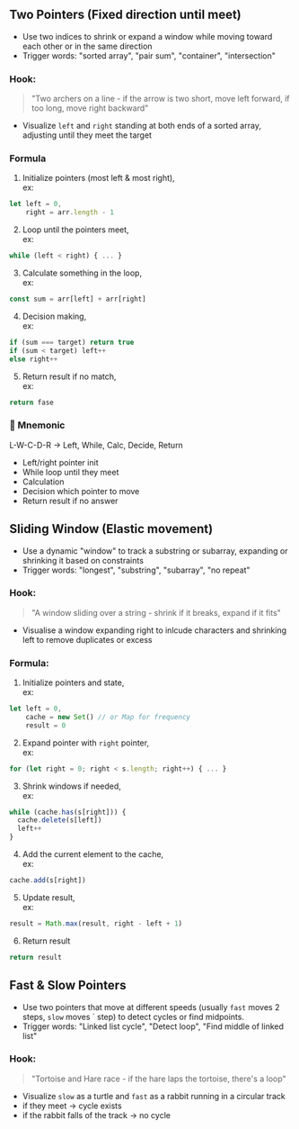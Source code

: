 ## Two Pointers (Fixed direction until meet)
- Use two indices to shrink or expand a window while moving toward each other or in the same direction
- Trigger words: "sorted array", "pair sum", "container", "intersection"

### Hook:
> "Two archers on a line - if the arrow is two short, move left forward, if too long, move right backward"
- Visualize `left` and `right` standing at both ends of a sorted array, adjusting until they meet the target

### Formula
1. Initialize pointers (most left & most right),  
ex:
```js
let left = 0,
    right = arr.length - 1
```
2. Loop until the pointers meet,  
ex:
```js
while (left < right) { ... }
```
3. Calculate something in the loop,  
ex:
```js
const sum = arr[left] + arr[right]
```
4. Decision making,  
ex:
```js
if (sum === target) return true
if (sum < target) left++
else right++
```
5. Return result if no match,  
ex:
```js
return fase
```

### 🧠 Mnemonic
L-W-C-D-R → Left, While, Calc, Decide, Return
- Left/right pointer init
- While loop until they meet
- Calculation
- Decision which pointer to move
- Return result if no answer

## Sliding Window (Elastic movement)
- Use a dynamic "window" to track a substring or subarray, expanding or shrinking it based on constraints
- Trigger words: "longest", "substring", "subarray", "no repeat"

### Hook:
> "A window sliding over a string - shrink if it breaks, expand if it fits"
- Visualise a window expanding right to inlcude characters and shrinking left to remove duplicates or excess

### Formula:
1. Initialize pointers and state,  
ex:
```js
let left = 0,
    cache = new Set() // or Map for frequency
    result = 0
```
2. Expand pointer with `right` pointer,  
ex:
```js
for (let right = 0; right < s.length; right++) { ... }
```
3. Shrink windows if needed,  
ex:
```js
while (cache.has(s[right])) {
  cache.delete(s[left])
  left++
}
```
4. Add the current element to the cache,  
ex:
```js
cache.add(s[right])
```
5. Update result,  
ex:
```js
result = Math.max(result, right - left + 1)
```
6. Return result
```js
return result
```

## Fast & Slow Pointers
- Use two pointers that move at different speeds (usually `fast` moves 2 steps, `slow` moves ` step) to detect cycles or find midpoints.
- Trigger words: "Linked list cycle", "Detect loop", "Find middle of linked list"

### Hook:
> "Tortoise and Hare race - if the hare laps the tortoise, there's a loop"
- Visualize `slow` as a turtle and `fast` as a rabbit running in a circular track
- if they meet -> cycle exists
- if the rabbit falls of the track -> no cycle